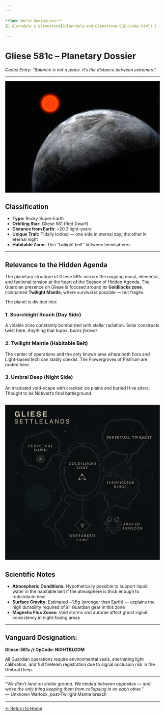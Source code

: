 ```yaml
---
---

**Open World Navigation:**  
[📍 Glenndale & Glennstone](Glenndale-and-Glennstone-EDZ-Codex.html) | [🌌 Gliese 581c](Gliese-581c-Dossier.html) | [🛠 Exotic Weapons](Open-World-Exotic-Weapons) | [🧥 Exotic Armor](Open-World-Exotic-Armor)

---
```


# Gliese 581c – Planetary Dossier  
*Codex Entry: “Balance is not a place. It’s the distance between extremes.”*

---
![GlieseReal.jpg](/assets/GlieseReal.jpg)

## Classification  
- **Type:** Rocky Super-Earth  
- **Orbiting Star:** Gliese 581 (Red Dwarf)  
- **Distance from Earth:** ~20.3 light-years  
- **Unique Trait:** Tidally locked — one side in eternal day, the other in eternal night  
- **Habitable Zone:** Thin “twilight belt” between hemispheres

---

## Relevance to the Hidden Agenda  
The planetary structure of Gliese 581c mirrors the ongoing moral, elemental, and factional tension at the heart of the Season of Hidden Agenda. The Guardian presence on Gliese is focused around its **Goldilocks zone**, nicknamed **Twilight Mantle**, where survival is possible — but fragile.

The planet is divided into:

### **1. Scorchlight Reach (Day Side)**  
A volatile zone constantly bombarded with stellar radiation. Solar constructs twist here. Anything that burns, burns *forever*.

### **2. Twilight Mantle (Habitable Belt)**  
The center of operations and the only known area where both flora and Light-based tech can stably coexist. The Flowergroves of Pistillum are rooted here.

### **3. Umbral Deep (Night Side)**  
An irradiated void-scape with cracked ice plains and buried Hive altars. Thought to be Nötivart’s final battleground.

![GlieseMap.png](/assets/GlieseMap.png)
---

## Scientific Notes  
- **Atmospheric Conditions:** Hypothetically possible to support liquid water in the habitable belt if the atmosphere is thick enough to redistribute heat  
- **Surface Gravity:** Estimated ~1.5g (stronger than Earth) — explains the high durability required of all Guardian gear in this zone  
- **Magnetic Flux Zones:** Void storms and aurorae affect ghost signal consistency in night-facing areas

---

## Vanguard Designation:  
**Gliese-581c // OpCode: NIGHTBLOOM**

All Guardian operations require environmental seals, alternating light calibration, and full fireteam registration due to signal occlusion risk in the Umbral Deep.

---

*“We didn’t land on stable ground. We landed between opposites — and we’re the only thing keeping them from collapsing in on each other.”*  
— Unknown Warlock, post-Twilight Mantle breach

---
[← Return to Home](./index.md)
